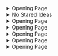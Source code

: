 



<details><summary>Opening Page</summary>

![]()

</details>

<details><summary>No Stared Ideas</summary>

![](https://i.imgur.com/HSzBFw9.png)

</details>

<details><summary>Opening Page</summary>

![]()

</details>

<details><summary>Opening Page</summary>

![]()

</details>

<details><summary>Opening Page</summary>

![]()

</details>

<details><summary>Opening Page</summary>

![]()

</details>

<details><summary>Opening Page</summary>

![]()

</details>
